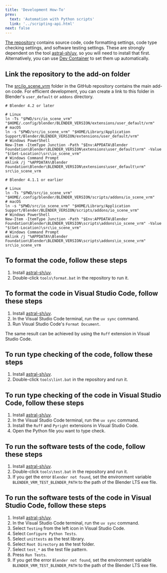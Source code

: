 ```yaml
---
title: 'Development How-To'
prev:
  text: 'Automation with Python scripts'
  link: '../scripting-api.html'
next: false
---
```


[The repository](https://github.com/saturday06/VRM-Addon-for-Blender) contains
source code, code formatting settings, code type checking settings, and software
testing settings. These are strongly dependent on the tool
[astral-sh/uv](https://docs.astral.sh/uv/), so you will need to install that
first. Alternatively, you can use [Dev Container](https://containers.dev/) to
set them up automatically.

## Link the repository to the add-on folder

The
[src/io_scene_vrm](https://github.com/saturday06/VRM-Addon-for-Blender/tree/main/src/io_scene_vrm)
folder in the GitHub repository contains the main add-on code. For efficient
development, you can create a link to this folder in Blender's `user_default` or
`addons` directory.

```text
# Blender 4.2 or later

# Linux
ln -Ts "$PWD/src/io_scene_vrm" "$HOME/.config/blender/BLENDER_VERSION/extensions/user_default/vrm"
# macOS
ln -s "$PWD/src/io_scene_vrm" "$HOME/Library/Application Support/Blender/BLENDER_VERSION/extensions/user_default/vrm"
# Windows PowerShell
New-Item -ItemType Junction -Path "$Env:APPDATA\Blender Foundation\Blender\BLENDER_VERSION\extensions\user_default\vrm" -Value "$(Get-Location)\src\io_scene_vrm"
# Windows Command Prompt
mklink /j "%APPDATA%\Blender Foundation\Blender\BLENDER_VERSION\extensions\user_default\vrm" src\io_scene_vrm

# Blender 4.1.1 or earlier

# Linux
ln -Ts "$PWD/src/io_scene_vrm" "$HOME/.config/blender/BLENDER_VERSION/scripts/addons/io_scene_vrm"
# macOS
ln -s "$PWD/src/io_scene_vrm" "$HOME/Library/Application Support/Blender/BLENDER_VERSION/scripts/addons/io_scene_vrm"
# Windows PowerShell
New-Item -ItemType Junction -Path "$Env:APPDATA\Blender Foundation\Blender\BLENDER_VERSION\scripts\addons\io_scene_vrm" -Value "$(Get-Location)\src\io_scene_vrm"
# Windows Command Prompt
mklink /j "%APPDATA%\Blender Foundation\Blender\BLENDER_VERSION\scripts\addons\io_scene_vrm" src\io_scene_vrm
```

## To format the code, follow these steps

1. Install [astral-sh/uv](https://docs.astral.sh/uv/).
2. Double-click `tools\format.bat` in the repository to run it.

## To format the code in Visual Studio Code, follow these steps

1. Install [astral-sh/uv](https://docs.astral.sh/uv/).
2. In the Visual Studio Code terminal, run the `uv sync` command.
3. Run Visual Studio Code's `Format Document`.

The same result can be achieved by using the `Ruff` extension in Visual Studio
Code.

## To run type checking of the code, follow these steps

1. Install [astral-sh/uv](https://docs.astral.sh/uv/).
2. Double-click `tools\lint.bat` in the repository and run it.

## To run type checking of the code in Visual Studio Code, follow these steps

1. Install [astral-sh/uv](https://docs.astral.sh/uv/).
2. In the Visual Studio Code terminal, run the `uv sync` command.
3. Install the `Ruff` and `Pyright` extensions in Visual Studio Code.
4. Open the Python file you want to type check.

## To run the software tests of the code, follow these steps

1. Install [astral-sh/uv](https://docs.astral.sh/uv/).
2. Double-click `tools\test.bat` in the repository and run it.
3. If you get the error `Blender not found`, set the environment variable
   `BLENDER_VRM_TEST_BLENDER_PATH` to the path of the Blender LTS exe file.

## To run the software tests of the code in Visual Studio Code, follow these steps

1. Install [astral-sh/uv](https://docs.astral.sh/uv/).
2. In the Visual Studio Code terminal, run the `uv sync` command.
3. Select `Testing` from the left icon in Visual Studio Code.
4. Select `Configure Python Tests`.
5. Select `unittests` as the test library.
6. Select `Root Directory` as the test folder.
7. Select `test_*` as the test file pattern.
8. Press `Run Tests`.
9. If you get the error `Blender not found`, set the environment variable
   `BLENDER_VRM_TEST_BLENDER_PATH` to the path of the Blender LTS exe file.
